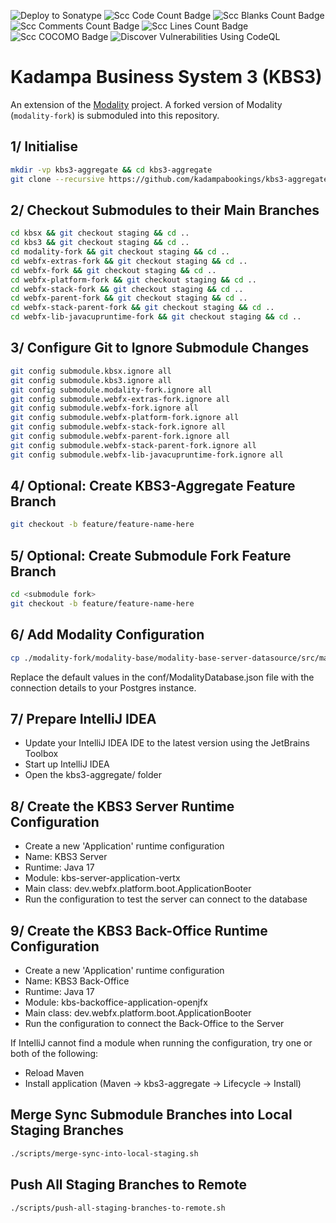 ![Deploy to Sonatype](https://github.com/kadampabookings/kbs3-aggregate/actions/workflows/build-staging.yml/badge.svg)
![Scc Code Count Badge](https://sloc.xyz/github/kadampabookings/kbs3-aggregate/?category=code)
![Scc Blanks Count Badge](https://sloc.xyz/github/kadampabookings/kbs3-aggregate/?category=blanks)
![Scc Comments Count Badge](https://sloc.xyz/github/kadampabookings/kbs3-aggregate/?category=comments)
![Scc Lines Count Badge](https://sloc.xyz/github/kadampabookings/kbs3-aggregate/?category=lines)
![Scc COCOMO Badge](https://sloc.xyz/github/kadampabookings/kbs3-aggregate/?category=cocomo)
![Discover Vulnerabilities Using CodeQL](https://github.com/kadampabookings/kbs3-aggregate/actions/workflows/discover-vulnerabilities.yml/badge.svg)

# Kadampa Business System 3 (KBS3)

An extension of the [Modality](https://github.com/modalityone/modality) project. A forked version of Modality (`modality-fork`) is submoduled into this repository. 


## 1/ Initialise
```sh
mkdir -vp kbs3-aggregate && cd kbs3-aggregate  
git clone --recursive https://github.com/kadampabookings/kbs3-aggregate.git .  
```


## 2/ Checkout Submodules to their Main Branches
```sh
cd kbsx && git checkout staging && cd ..  
cd kbs3 && git checkout staging && cd ..  
cd modality-fork && git checkout staging && cd ..  
cd webfx-extras-fork && git checkout staging && cd ..  
cd webfx-fork && git checkout staging && cd ..  
cd webfx-platform-fork && git checkout staging && cd ..
cd webfx-stack-fork && git checkout staging && cd ..  
cd webfx-parent-fork && git checkout staging && cd ..  
cd webfx-stack-parent-fork && git checkout staging && cd ..  
cd webfx-lib-javacupruntime-fork && git checkout staging && cd ..  
```


## 3/ Configure Git to Ignore Submodule Changes
```sh
git config submodule.kbsx.ignore all  
git config submodule.kbs3.ignore all
git config submodule.modality-fork.ignore all
git config submodule.webfx-extras-fork.ignore all
git config submodule.webfx-fork.ignore all
git config submodule.webfx-platform-fork.ignore all
git config submodule.webfx-stack-fork.ignore all  
git config submodule.webfx-parent-fork.ignore all  
git config submodule.webfx-stack-parent-fork.ignore all  
git config submodule.webfx-lib-javacupruntime-fork.ignore all  
```


## 4/ Optional: Create KBS3-Aggregate Feature Branch
```sh
git checkout -b feature/feature-name-here
```


## 5/ Optional: Create Submodule Fork Feature Branch
```sh
cd <submodule fork>
git checkout -b feature/feature-name-here
```


## 6/ Add Modality Configuration
```sh
cp ./modality-fork/modality-base/modality-base-server-datasource/src/main/resources/one/modality/base/server/services/datasource/ModalityDatabase.default.json conf/ModalityDatabase.json
```
Replace the default values in the conf/ModalityDatabase.json file with the connection details to your Postgres instance.


## 7/ Prepare IntelliJ IDEA
* Update your IntelliJ IDEA IDE to the latest version using the JetBrains Toolbox
* Start up IntelliJ IDEA
* Open the kbs3-aggregate/ folder


## 8/ Create the KBS3 Server Runtime Configuration
* Create a new 'Application' runtime configuration
* Name: KBS3 Server
* Runtime: Java 17
* Module: kbs-server-application-vertx
* Main class: dev.webfx.platform.boot.ApplicationBooter
* Run the configuration to test the server can connect to the database


## 9/ Create the KBS3 Back-Office Runtime Configuration
* Create a new 'Application' runtime configuration
* Name: KBS3 Back-Office
* Runtime: Java 17
* Module: kbs-backoffice-application-openjfx
* Main class: dev.webfx.platform.boot.ApplicationBooter
* Run the configuration to connect the Back-Office to the Server

If IntelliJ cannot find a module when running the configuration, try one or both of the following:

* Reload Maven
* Install application (Maven -> kbs3-aggregate -> Lifecycle -> Install)


## Merge Sync Submodule Branches into Local Staging Branches
```sh
./scripts/merge-sync-into-local-staging.sh
```

## Push All Staging Branches to Remote
```sh
./scripts/push-all-staging-branches-to-remote.sh
```
